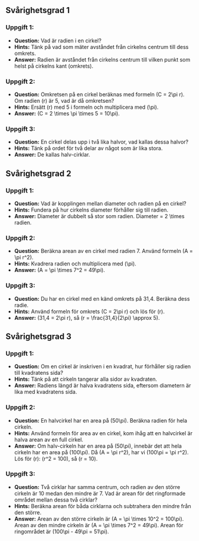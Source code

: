 ## Svårighetsgrad 1
### Uppgift 1:
* **Question:** Vad är radien i en cirkel?
* **Hints:** Tänk på vad som mäter avståndet från cirkelns centrum till dess omkrets.
* **Answer:** Radien är avståndet från cirkelns centrum till vilken punkt som helst på cirkelns kant (omkrets).

### Uppgift 2:
* **Question:** Omkretsen på en cirkel beräknas med formeln \(C = 2\pi r\). Om radien \(r\) är 5, vad är då omkretsen?
* **Hints:** Ersätt \(r\) med 5 i formeln och multiplicera med \(\pi\).
* **Answer:** \(C = 2 \times \pi \times 5 = 10\pi\).

### Uppgift 3:
* **Question:** En cirkel delas upp i två lika halvor, vad kallas dessa halvor?
* **Hints:** Tänk på ordet för två delar av något som är lika stora.
* **Answer:** De kallas halv-cirklar.

## Svårighetsgrad 2
### Uppgift 1:
* **Question:** Vad är kopplingen mellan diameter och radien på en cirkel?
* **Hints:** Fundera på hur cirkelns diameter förhåller sig till radien.
* **Answer:** Diameter är dubbelt så stor som radien. Diameter = 2 \times radien.

### Uppgift 2:
* **Question:** Beräkna arean av en cirkel med radien 7. Använd formeln \(A = \pi r^2\).
* **Hints:** Kvadrera radien och multiplicera med \(\pi\).
* **Answer:** \(A = \pi \times 7^2 = 49\pi\).

### Uppgift 3:
* **Question:** Du har en cirkel med en känd omkrets på 31,4. Beräkna dess radie.
* **Hints:** Använd formeln för omkrets \(C = 2\pi r\) och lös för \(r\).
* **Answer:** \(31,4 = 2\pi r\), så \(r = \frac{31,4}{2\pi} \approx 5\).

## Svårighetsgrad 3
### Uppgift 1:
* **Question:** Om en cirkel är inskriven i en kvadrat, hur förhåller sig radien till kvadratens sida?
* **Hints:** Tänk på att cirkeln tangerar alla sidor av kvadraten.
* **Answer:** Radiens längd är halva kvadratens sida, eftersom diametern är lika med kvadratens sida.

### Uppgift 2:
* **Question:** En halvcirkel har en area på \(50\pi\). Beräkna radien för hela cirkeln.
* **Hints:** Använd formeln för area av en cirkel, kom ihåg att en halvcirkel är halva arean av en full cirkel.
* **Answer:** Om halv-cirkeln har en area på \(50\pi\), innebär det att hela cirkeln har en area på \(100\pi\). Då \(A = \pi r^2\), har vi \(100\pi = \pi r^2\). Lös för \(r\): \(r^2 = 100\), så \(r = 10\).

### Uppgift 3:
* **Question:** Två cirklar har samma centrum, och radien av den större cirkeln är 10 medan den mindre är 7. Vad är arean för det ringformade området mellan dessa två cirklar?
* **Hints:** Beräkna arean för båda cirklarna och subtrahera den mindre från den större.
* **Answer:** Arean av den större cirkeln är \(A = \pi \times 10^2 = 100\pi\). Arean av den mindre cirkeln är \(A = \pi \times 7^2 = 49\pi\). Arean för ringområdet är \(100\pi - 49\pi = 51\pi\).